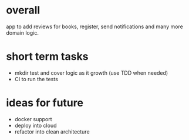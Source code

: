 # overall
app to add reviews for books, register, send notifications and many more domain logic.  

# short term tasks
* mkdir test and cover logic as it growth (use TDD when needed)
* CI to run the tests




# ideas for future
* docker support
* deploy into cloud
* refactor into clean architecture
